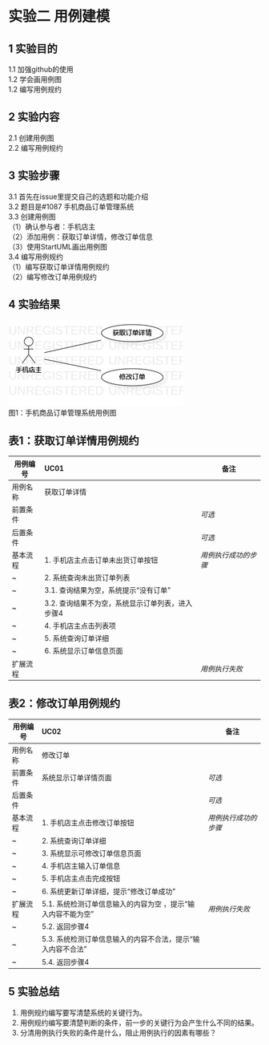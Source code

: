 # 实验二 用例建模

## 1 实验目的
1.1 加强github的使用   
1.2 学会画用例图  
1.2 编写用例规约   
## 2 实验内容   
2.1 创建用例图  
2.2 编写用例规约
## 3 实验步骤
3.1  首先在issue里提交自己的选题和功能介绍  
3.2  题目是#1087 手机商品订单管理系统    
3.3  创建用例图      
（1）确认参与者：手机店主  
（2）添加用例：获取订单详情，修改订单信息       
（3）使用StartUML画出用例图       
3.4 编写用例规约   
（1）编写获取订单详情用例规约    
（2）编写修改订单用例规约    
## 4 实验结果  
![第一张用例图](./UseCaseDiagram1.jpg)  
 图1：手机商品订单管理系统用例图     

## 表1：获取订单详情用例规约  

用例编号  | UC01 | 备注  
-|:-|-  
用例名称  | 获取订单详情  |   
前置条件  |      | *可选*   
后置条件  |      | *可选*   
基本流程  | 1. 手机店主点击订单未出货订单按钮 |*用例执行成功的步骤*   
~| 2. 系统查询未出货订单列表  |
~| 3.1. 查询结果为空，系统提示“没有订单”|
~| 3.2. 查询结果不为空，系统显示订单列表，进入步骤4  | 
~| 4. 手机店主点击列表项  | 
~| 5. 系统查询订单详细  |
~| 6. 系统显示订单信息页面|
扩展流程  | |*用例执行失败*    

## 表2：修改订单用例规约  

用例编号  | UC02 | 备注  
-|:-|-  
用例名称  |修改订单 |   
前置条件  |  系统显示订单详情页面    | *可选*   
后置条件  |      | *可选*   
基本流程  |1. 手机店主点击修改订单按钮 |*用例执行成功的步骤*    
~| 2. 系统查询订单详细 |
~| 3. 系统显示可修改订单信息页面 |
~| 4. 手机店主输入订单信息 |
~| 5. 手机店主点击完成按钮|
~| 6. 系统更新订单详细，提示“修改订单成功”  |  
扩展流程  | 5.1.  系统检测订单信息输入的内容为空 ，提示“输入内容不能为空”|*用例执行失败* 
~| 5.2. 返回步骤4 |
~| 5.3. 系统检测订单信息输入的内容不合法，提示“输入内容不合法” |
~| 5.4. 返回步骤4 |

## 5 实验总结
1. 用例规约编写要写清楚系统的关键行为。
2. 用例规约编写要清楚判断的条件，前一步的关键行为会产生什么不同的结果。
3. 分清用例执行失败的条件是什么，阻止用例执行的因素有哪些？